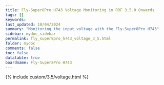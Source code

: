 ```yaml
---
title: Fly-Super8Pro H743 Voltage Monitoring in RRF 3.5.0 Onwards
tags: []
keywords: 
last_updated: 10/04/2024
summary: "Monitoring the input voltage with the Fly-Super8Pro H743"
sidebar: mydoc_sidebar
permalink: fly_super8pro_h743_voltage_3_5.html
folder: mydoc
comments: false
toc: false
datatable: true
boardname: Fly-Super8Pro H743
---
```


{% include custom/3.5/voltage.html %}  
